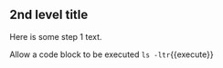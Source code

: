 
## 2nd level title

Here is some step 1 text.

Allow a code block to be executed `ls -ltr`{{execute}}
